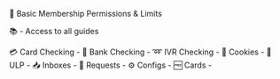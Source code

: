 🥉 Basic Membership Permissions & Limits

📚 - Access to all guides

💳 Card Checking - 
🏦 Bank Checking - 
➿ IVR Checking - 
🍪 Cookies - 
🔗 ULP - 
📥 Inboxes - 
🛀 Requests - 
⚙ Configs - 
🆓 Cards - 